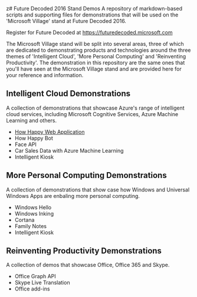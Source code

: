 z# Future Decoded 2016 Stand Demos
A repository of markdown-based scripts and supporting files for demonstrations that will be used on the 'Microsoft Village' stand at Future Decoded 2016.

Register for Future Decoded at https://futuredecoded.microsoft.com

The Microsoft Village stand will be split into several areas, three of which are dedicated to demonstrating products and technologies around the three themes of 'Intelligent Cloud', 'More Personal Computing' and 'Reinventing Productivity'. The demonstration in this repository are the same ones that you'll have seen at the Microsoft Village stand and are provided here for your reference and information.

## Intelligent Cloud Demonstrations
A collection of demonstrations that showcase Azure's range of intelligent cloud services, including Microsoft Cognitive Services, Azure Machine Learning and others.
* [How Happy Web Application](https://github.com/dxuk/Future-Decoded-2016-Stand-Demos/blob/master/How%20Happy%20Web%20Application/How%20Happy%20Web%20Application%20-%20Demo%20Script.md)
* How Happy Bot
* Face API
* Car Sales Data with Azure Machine Learning
* Intelligent Kiosk

## More Personal Computing Demonstrations
A collection of demonstrations that show case how Windows and Universal Windows Apps are enbaling more personal computing.
* Windows Hello
* Windows Inking
* Cortana
* Family Notes
* Intelligent Kiosk

## Reinventing Productivity Demonstrations
A collection of demos that showcase Office, Office 365 and Skype.
* Office Graph API
* Skype Live Translation
* Office add-ins
